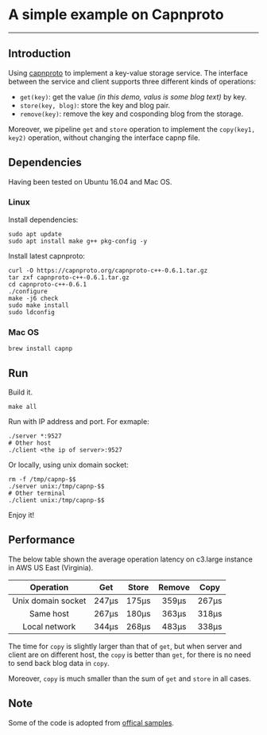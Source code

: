 # A simple example on Capnproto
---------

## Introduction

Using [capnproto](https://capnproto.org/) to implement a key-value storage service. The interface between the service and client supports three different kinds of operations:
  * `get(key)`: get the value *(in this demo, valus is some blog text)* by key.
  * `store(key, blog)`: store the key and blog pair.
  * `remove(key)`: remove the key and cosponding blog from the storage.

Moreover, we pipeline `get` and `store` operation to implement the `copy(key1, key2)` operation, without changing the interface capnp file.


## Dependencies

Having been tested on Ubuntu 16.04 and Mac OS.

### Linux

Install dependencies:
```
sudo apt update
sudo apt install make g++ pkg-config -y
```

Install latest capnproto:
```
curl -O https://capnproto.org/capnproto-c++-0.6.1.tar.gz
tar zxf capnproto-c++-0.6.1.tar.gz
cd capnproto-c++-0.6.1
./configure
make -j6 check
sudo make install
sudo ldconfig
```

### Mac OS
```
brew install capnp
```

## Run

Build it.
```
make all
```

Run with IP address and port. For exmaple:

```
./server *:9527
# Other host
./client <the ip of server>:9527
```

Or locally, using unix domain socket:

```
rm -f /tmp/capnp-$$
./server unix:/tmp/capnp-$$
# Other terminal
./client unix:/tmp/capnp-$$
```

Enjoy it!

## Performance

The below table shown the average operation latency on c3.large instance in AWS US East (Virginia).

| Operation          | Get   | Store | Remove | Copy  |
| :----------------: | :---: | :---: | :----: | :---: |
| Unix domain socket | 247µs | 175µs | 359µs  | 267µs |
| Same host          | 267µs | 180µs | 363µs  | 318µs |
| Local network      | 344µs | 268µs | 483µs  | 338µs |

The time for `copy` is slightly larger than that of `get`, but when server and client are on different host, the `copy` is better than `get`, for there is no need to send back blog data in `copy`.

Moreover, `copy` is much smaller than the sum of `get` and `store` in all cases.

## Note
Some of the code is adopted from [offical samples](https://github.com/capnproto/capnproto/blob/master/c%2B%2B/samples).
